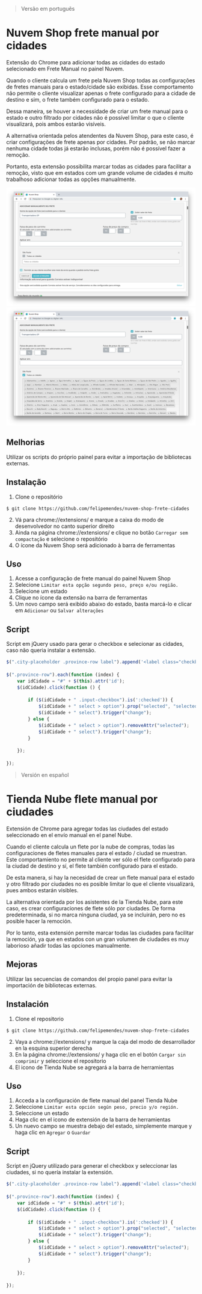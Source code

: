 > Versão em português
# Nuvem Shop frete manual por cidades

Extensão do Chrome para adicionar todas as cidades do estado selecionado em Frete Manual no painel Nuvem.

Quando o cliente calcula um frete pela Nuvem Shop todas as configurações de fretes manuais para o estado/cidade são exibidas. Esse comportamento não permite o cliente visualizar apenas o frete configurado para a cidade de destino e sim, o frete também configurado para o estado.

Dessa maneira, se houver a necessidade de criar um frete manual para o estado e outro filtrado por cidades não é possível limitar o que o cliente visualizará, pois ambos estarão visíveis.

A alternativa orientada pelos atendentes da Nuvem Shop, para este caso, é criar configurações de frete apenas por cidades. Por padrão, se não marcar nenhuma cidade todas já estarão inclusas, porém não é possível fazer a remoção.

Portanto, esta extensão possibilita marcar todas as cidades para facilitar a remoção, visto que em estados com um grande volume de cidades é muito trabalhoso adicionar todas as opções manualmente.

![screen-1](/screenshots/screen-1.png "screen-1")
![screen-2](/screenshots/screen-2.png "screen-2")

## Melhorias
Utilizar os scripts do próprio painel para evitar a importação de bibliotecas externas.

## Instalação

1. Clone o repositório
```
$ git clone https://github.com/felipemendes/nuvem-shop-frete-cidades
```
2. Vá para chrome://extensions/ e marque a caixa do modo de desenvolvedor no canto superior direito
3. Ainda na página chrome://extensions/ e clique no botão `Carregar sem compactação` e selecione o repositório
4. O ícone da Nuvem Shop será adicionado à barra de ferramentas

## Uso
1. Acesse a configuração de frete manual do painel Nuvem Shop
2. Selecione `Limitar esta opção segundo peso, preço e/ou região.`
3. Selecione um estado
4. Clique no ícone da extensão na barra de ferramentas
5. Um novo campo será exibido abaixo do estado, basta marcá-lo e clicar em `Adicionar` ou `Salvar alterações`

## Script
Script em jQuery usado para gerar o checkbox e selecionar as cidades, caso não queria instalar a extensão.

```javascript
$(".city-placeholder .province-row label").append('<label class="checkboxLabel">Todas as cidades<input type="checkbox" class="input-checkbox"><span class="checkmark"></span></label>');

$(".province-row").each(function (index) {
    var idCidade = "#" + $(this).attr('id');
    $(idCidade).click(function () {

        if ($(idCidade + " .input-checkbox").is(':checked')) {
            $(idCidade + " select > option").prop("selected", "selected");
            $(idCidade + " select").trigger("change");
        } else {
            $(idCidade + " select > option").removeAttr("selected");
            $(idCidade + " select").trigger("change");
        }

    });

});
```

> Versión en español
# Tienda Nube flete manual por ciudades

Extensión de Chrome para agregar todas las ciudades del estado seleccionado en el envío manual en el panel Nube.

Cuando el cliente calcula un flete por la nube de compras, todas las configuraciones de fletes manuales para el estado / ciudad se muestran. Este comportamiento no permite al cliente ver sólo el flete configurado para la ciudad de destino y sí, el flete también configurado para el estado.

De esta manera, si hay la necesidad de crear un flete manual para el estado y otro filtrado por ciudades no es posible limitar lo que el cliente visualizará, pues ambos estarán visibles.

La alternativa orientada por los asistentes de la Tienda Nube, para este caso, es crear configuraciones de flete sólo por ciudades. De forma predeterminada, si no marca ninguna ciudad, ya se incluirán, pero no es posible hacer la remoción.

Por lo tanto, esta extensión permite marcar todas las ciudades para facilitar la remoción, ya que en estados con un gran volumen de ciudades es muy laborioso añadir todas las opciones manualmente.

## Mejoras
Utilizar las secuencias de comandos del propio panel para evitar la importación de bibliotecas externas.

## Instalación

1. Clone el repositorio
```
$ git clone https://github.com/felipemendes/nuvem-shop-frete-cidades
```
2. Vaya a chrome://extensions/ y marque la caja del modo de desarrollador en la esquina superior derecha
3. En la página chrome://extensions/ y haga clic en el botón `Cargar sin comprimir` y seleccione el repositorio
4. El icono de Tienda Nube se agregará a la barra de herramientas

## Uso
1. Acceda a la configuración de flete manual del panel Tienda Nube
2. Seleccione `Limitar esta opción según peso, precio y/o región.`
3. Seleccione un estado
4. Haga clic en el icono de extensión de la barra de herramientas
5. Un nuevo campo se muestra debajo del estado, simplemente marque y haga clic en `Agregar` o `Guardar`

## Script
Script en jQuery utilizado para generar el checkbox y seleccionar las ciudades, si no quería instalar la extensión.

```javascript
$(".city-placeholder .province-row label").append('<label class="checkboxLabel">Todas as cidades<input type="checkbox" class="input-checkbox"><span class="checkmark"></span></label>');

$(".province-row").each(function (index) {
    var idCidade = "#" + $(this).attr('id');
    $(idCidade).click(function () {

        if ($(idCidade + " .input-checkbox").is(':checked')) {
            $(idCidade + " select > option").prop("selected", "selected");
            $(idCidade + " select").trigger("change");
        } else {
            $(idCidade + " select > option").removeAttr("selected");
            $(idCidade + " select").trigger("change");
        }

    });

});
```